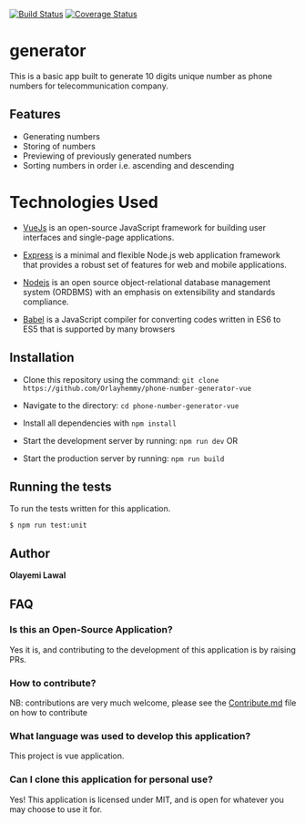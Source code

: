 [![Build Status](https://travis-ci.org/Orlayhemmy/phone-number-generator-vue.svg?branch=master)](https://travis-ci.org/Orlayhemmy/phone-number-generator-vue)
[![Coverage Status](https://coveralls.io/repos/github/Orlayhemmy/phone-number-generator-vue/badge.svg)](https://coveralls.io/github/Orlayhemmy/phone-number-generator-vue)

# generator
This is a basic app built to generate 10 digits unique number as phone numbers for telecommunication company.

## Features
- Generating numbers
- Storing of numbers
- Previewing of previously generated numbers
- Sorting numbers in order i.e. ascending and descending

# Technologies Used
- [VueJs](https://vuejs.org/) is an open-source JavaScript framework for building user interfaces and single-page applications.

- [Express](https://expressjs.com/) is a minimal and flexible Node.js web application framework that provides a robust set of features for web and mobile applications.

- [Nodejs](https://www.postgresql.org/) is an open source object-relational database management system (ORDBMS) with an emphasis on extensibility and standards compliance.

- [Babel](https://babeljs.io/) is a JavaScript compiler for converting codes written in ES6 to ES5 that is supported by many browsers

## Installation
- Clone this repository using the command:
 ```git clone https://github.com/Orlayhemmy/phone-number-generator-vue```
 
- Navigate to the directory:
  ```cd phone-number-generator-vue```
- Install all dependencies with ```npm install```
- Start the development server by running:
  ```npm run dev``` OR
- Start the production server by running:
  ```npm run build```

## [](#test)Running the tests
To run the tests written for this application.

```
$ npm run test:unit
```

## Author
**Olayemi Lawal**

## FAQ

### Is this an Open-Source Application?

Yes it is, and contributing to the development of this application is by raising PRs.

### How to contribute?

NB: contributions are very much welcome, please see the [Contribute.md](/Contribute.md) file on how to contribute

### What language was used to develop this application?
This project is vue application.

### Can I clone this application for personal use?

Yes! This application is licensed under MIT, and is open for whatever you may choose 
to use it for.
